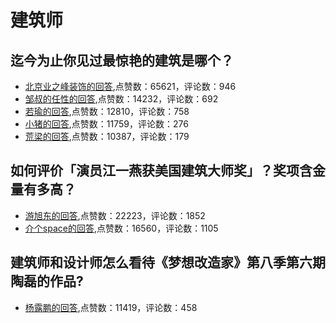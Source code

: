 #  建筑师 
## 迄今为止你见过最惊艳的建筑是哪个？
- [北京业之峰装饰的回答](https://www.zhihu.com/question/264213676/answer/546648511),点赞数：65621，评论数：946
- [邹叔的任性的回答](https://www.zhihu.com/question/264213676/answer/770539856),点赞数：14232，评论数：692
- [若瑜的回答](https://www.zhihu.com/question/264213676/answer/281806004),点赞数：12810，评论数：758
- [小猪的回答](https://www.zhihu.com/question/264213676/answer/635873652),点赞数：11759，评论数：276
- [荒梁的回答](https://www.zhihu.com/question/264213676/answer/740921448),点赞数：10387，评论数：179
## 如何评价「演员江一燕获美国建筑大师奖」？奖项含金量有多高？
- [游旭东的回答](https://www.zhihu.com/question/351806204/answer/865139367),点赞数：22223，评论数：1852
- [介个space的回答](https://www.zhihu.com/question/351806204/answer/868450091),点赞数：16560，评论数：1105
## 建筑师和设计师怎么看待《梦想改造家》第八季第六期陶磊的作品?
- [杨露鹏的回答](https://www.zhihu.com/question/500723840/answer/-2054858449),点赞数：11419，评论数：458
